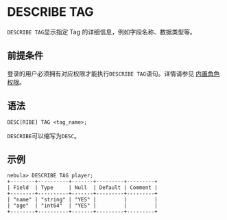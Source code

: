 # DESCRIBE TAG

`DESCRIBE TAG`显示指定 Tag 的详细信息，例如字段名称、数据类型等。

## 前提条件

登录的用户必须拥有对应权限才能执行`DESCRIBE TAG`语句。详情请参见 [内置角色权限](../../7.data-security/1.authentication/3.role-list.md)。

## 语法

```ngql
DESC[RIBE] TAG <tag_name>;
```

`DESCRIBE`可以缩写为`DESC`。

## 示例

```ngql
nebula> DESCRIBE TAG player;
+--------+----------+-------+---------+---------+
| Field  | Type     | Null  | Default | Comment |
+--------+----------+-------+---------+---------+
| "name" | "string" | "YES" |         |         |
| "age"  | "int64"  | "YES" |         |         |
+--------+----------+-------+---------+---------+
```
